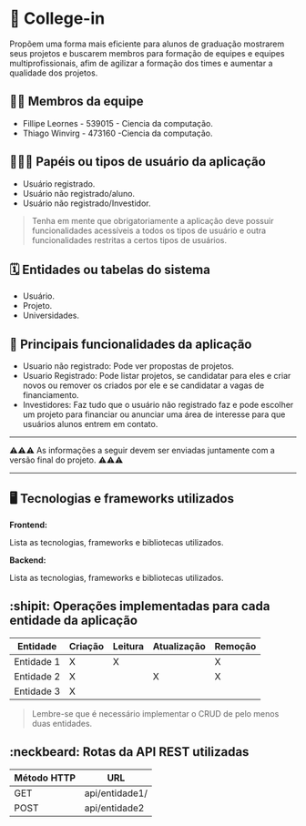 # :checkered_flag: College-in

Propõem uma forma mais eficiente para alunos de graduação mostrarem seus projetos e buscarem membros para formação de equipes e equipes multiprofissionais, afim de agilizar a formação dos times e aumentar a qualidade dos projetos.

## :technologist: Membros da equipe

- Fillipe Leornes - 539015 - Ciencia da computação.
- Thiago Winvirg - 473160 -Ciencia da computação.

## :people_holding_hands: Papéis ou tipos de usuário da aplicação

- Usuário registrado.
- Usuário não registrado/aluno.
- Usuário não registrado/Investidor.

> Tenha em mente que obrigatoriamente a aplicação deve possuir funcionalidades acessíveis a todos os tipos de usuário e outra funcionalidades restritas a certos tipos de usuários.

## :spiral_calendar: Entidades ou tabelas do sistema

- Usuário.
- Projeto.
- Universidades.

## :triangular_flag_on_post:	 Principais funcionalidades da aplicação

- Usuario não registrado: Pode ver propostas de projetos.
- Usuario Registrado: Pode listar projetos, se candidatar para eles e criar novos ou remover os criados por ele e se candidatar a vagas de financiamento.
- Investidores: Faz tudo que o usuário não registrado faz e pode escolher um projeto para financiar ou anunciar uma área de interesse para que usuários alunos entrem em contato.

----

:warning::warning::warning: As informações a seguir devem ser enviadas juntamente com a versão final do projeto. :warning::warning::warning:


----

## :desktop_computer: Tecnologias e frameworks utilizados

**Frontend:**

Lista as tecnologias, frameworks e bibliotecas utilizados.

**Backend:**

Lista as tecnologias, frameworks e bibliotecas utilizados.


## :shipit: Operações implementadas para cada entidade da aplicação


| Entidade| Criação | Leitura | Atualização | Remoção |
| --- | --- | --- | --- | --- |
| Entidade 1 | X |  X  |  | X |
| Entidade 2 | X |    |  X | X |
| Entidade 3 | X |    |  |  |

> Lembre-se que é necessário implementar o CRUD de pelo menos duas entidades.

## :neckbeard: Rotas da API REST utilizadas

| Método HTTP | URL |
| --- | --- |
| GET | api/entidade1/|
| POST | api/entidade2 |
